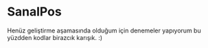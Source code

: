 # SanalPos

Henüz geliştirme aşamasında olduğum için denemeler yapıyorum bu yüzdden kodlar birazcık karışık. :)
